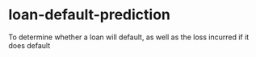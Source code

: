 # loan-default-prediction
To determine whether a loan will default, as well as the loss incurred if it does default
